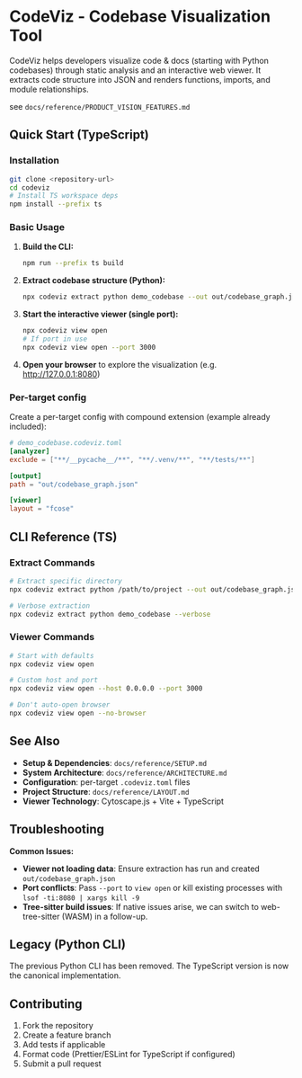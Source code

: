 # CodeViz - Codebase Visualization Tool

CodeViz helps developers visualize code & docs (starting with Python codebases) through static analysis and an interactive web viewer. It extracts code structure into JSON and renders functions, imports, and module relationships.

see `docs/reference/PRODUCT_VISION_FEATURES.md`

## Quick Start (TypeScript)

### Installation

```bash
git clone <repository-url>
cd codeviz
# Install TS workspace deps
npm install --prefix ts
```

### Basic Usage

1. **Build the CLI:**
   ```bash
   npm run --prefix ts build
   ```

2. **Extract codebase structure (Python):**
   ```bash
   npx codeviz extract python demo_codebase --out out/codebase_graph.json
   ```

3. **Start the interactive viewer (single port):**
   ```bash
   npx codeviz view open
   # If port in use
   npx codeviz view open --port 3000
   ```

4. **Open your browser** to explore the visualization (e.g. http://127.0.0.1:8080)

### Per-target config

Create a per-target config with compound extension (example already included):

```toml
# demo_codebase.codeviz.toml
[analyzer]
exclude = ["**/__pycache__/**", "**/.venv/**", "**/tests/**"]

[output]
path = "out/codebase_graph.json"

[viewer]
layout = "fcose"
```

## CLI Reference (TS)

### Extract Commands

```bash
# Extract specific directory
npx codeviz extract python /path/to/project --out out/codebase_graph.json

# Verbose extraction
npx codeviz extract python demo_codebase --verbose
```

### Viewer Commands

```bash
# Start with defaults
npx codeviz view open

# Custom host and port
npx codeviz view open --host 0.0.0.0 --port 3000

# Don't auto-open browser
npx codeviz view open --no-browser
```

## See Also

- **Setup & Dependencies**: `docs/reference/SETUP.md`
- **System Architecture**: `docs/reference/ARCHITECTURE.md`
- **Configuration**: per-target `.codeviz.toml` files
- **Project Structure**: `docs/reference/LAYOUT.md`
- **Viewer Technology**: Cytoscape.js + Vite + TypeScript

## Troubleshooting

**Common Issues:**
- **Viewer not loading data**: Ensure extraction has run and created `out/codebase_graph.json`
- **Port conflicts**: Pass `--port` to `view open` or kill existing processes with `lsof -ti:8080 | xargs kill -9`
- **Tree-sitter build issues**: If native issues arise, we can switch to web-tree-sitter (WASM) in a follow-up.

## Legacy (Python CLI)

The previous Python CLI has been removed. The TypeScript version is now the canonical implementation.

## Contributing

1. Fork the repository
2. Create a feature branch
3. Add tests if applicable
4. Format code (Prettier/ESLint for TypeScript if configured)
5. Submit a pull request